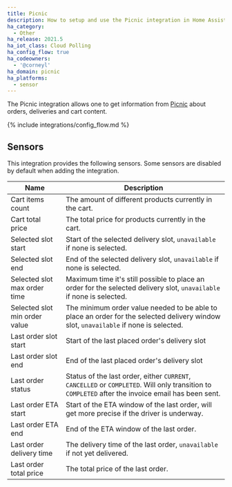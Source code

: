 ```yaml
---
title: Picnic
description: How to setup and use the Picnic integration in Home Assistant.
ha_category:
  - Other
ha_release: 2021.5
ha_iot_class: Cloud Polling
ha_config_flow: true
ha_codeowners:
  - '@corneyl'
ha_domain: picnic
ha_platforms:
  - sensor
---
```


The Picnic integration allows one to get information from [Picnic](https://picnic.app) about orders, deliveries and cart content.

{% include integrations/config_flow.md %}

## Sensors

This integration provides the following sensors. Some sensors are disabled by default when adding the integration.

| Name                           | Description                                                                                                                                         |
| ------------------------------ | --------------------------------------------------------------------------------------------------------------------------------------------------- |
| Cart items count               | The amount of different products currently in the cart.                                                                                             |
| Cart total price               | The total price for products currently in the cart.                                                                                                 |
| Selected slot start            | Start of the selected delivery slot, `unavailable` if none is selected.                                                                             |
| Selected slot end              | End of the selected delivery slot, `unavailable` if none is selected.                                                                               |
| Selected slot max order time   | Maximum time it's still possible to place an order for the selected delivery slot, `unavailable` if none is selected.                               |
| Selected slot min order value  | The minimum order value needed to be able to place an order for the selected delivery window slot, `unavailable` if none is selected.               |
| Last order slot start          | Start of the last placed order's delivery slot                                                                                                      |
| Last order slot end            | End of the last placed order's delivery slot                                                                                                        |
| Last order status              | Status of the last order, either `CURRENT`, `CANCELLED` or `COMPLETED`. Will only transition to `COMPLETED` after the invoice email has been sent.  |
| Last order ETA start           | Start of the ETA window of the last order, will get more precise if the driver is underway.                                                         |
| Last order ETA end             | End of the ETA window of the last order.                                                                                                            |
| Last order delivery time       | The delivery time of the last order, `unavailable` if not yet delivered.                                                                            |
| Last order total price         | The total price of the last order.                                                                                                                  |
